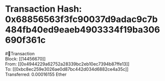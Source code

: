 
Transaction Hash: 0x68856563f3fc90037d9adac9c7b484fb40ed9eaeb4903334f19ba306690f361c
====================================================================================
  
#💸Transaction  
Block: [[14456670]]  
From: [[0x4944229a62752a28339bc2eb10ec7394b87ffe13]]  
To: [[0xbc8ec259e3026ae0d87bc442d034d6882ce4a35c]]  
Transferred: 0.00016155 Ether